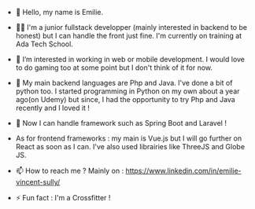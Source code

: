 - 👋 Hello, my name is Emilie.
  
- 👩‍💻 I'm a junior fullstack developper (mainly interested in backend to be honest) but I can handle the front just fine. I'm currently on training at Ada Tech School.
- 👀 I’m interested in working in web or mobile development. I would love to do gaming too at some point but I don't think of it for now.
- 💞️ My main backend languages are Php and Java. I've done a bit of python too.
I started programming in Python on my own about a year ago(on Udemy) but since, I had the opportunity to try Php and Java recently and I loved it ! 
- 🌱 Now I can handle framework such as Spring Boot and Laravel !
- As for frontend frameworks : my main is Vue.js but I will go further on React as soon as I can. 
I've also used librairies like ThreeJS and Globe JS.
  
- 📫 How to reach me ? Mainly on : https://www.linkedin.com/in/emilie-vincent-sully/ 
- ⚡ Fun fact : I'm a Crossfitter ! 



